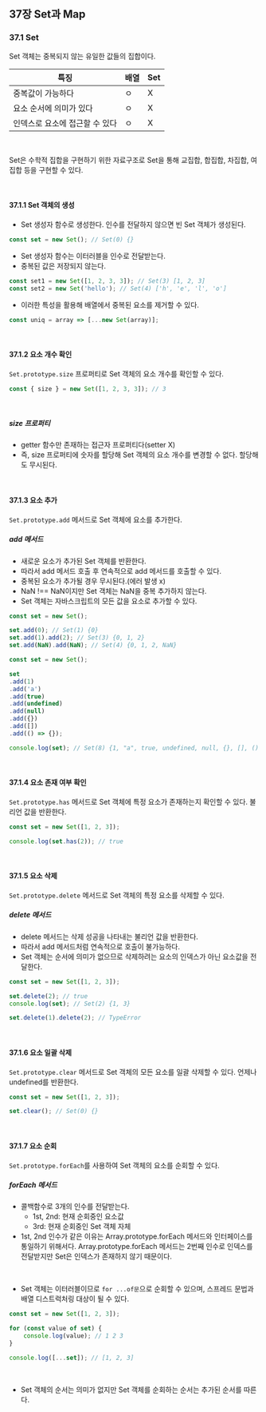 ## 37장 Set과 Map

### 37.1 Set

Set 객체는 중복되지 않는 유일한 값들의 집합이다.


|         특징             | 배열 | Set |
|-------------------------|-----|-----|
| 중복값이 가능하다           |  ㅇ  |  X  |
| 요소 순서에 의미가 있다      |  ㅇ  |  X  |
| 인덱스로 요소에 접근할 수 있다 |  ㅇ  |  X  |

<br>

Set은 수학적 집합을 구현하기 위한 자료구조로 Set을 통해 교집합, 합집합, 차집합, 여집합 등을 구현할 수 있다.

<br>

#### 37.1.1 Set 객체의 생성

- Set 생성자 함수로 생성한다. 인수를 전달하지 않으면 빈 Set 객체가 생성된다.

```javascript
const set = new Set(); // Set(0) {}
```

- Set 생성자 함수는 이터러블을 인수로 전달받는다.
- 중복된 값은 저장되지 않는다.

```javascript
const set1 = new Set([1, 2, 3, 3]); // Set(3) [1, 2, 3]
const set2 = new Set('hello'); // Set(4) ['h', 'e', 'l', 'o']
```

- 이러한 특성을 활용해 배열에서 중복된 요소를 제거할 수 있다.
```javascript
const uniq = array => [...new Set(array)];
```

<br>

#### 37.1.2 요소 개수 확인

`Set.prototype.size` 프로퍼티로 Set 객체의 요소 개수를 확인할 수 있다.

```javascript
const { size } = new Set([1, 2, 3, 3]); // 3
```

<br>

##### size 프로퍼티

- getter 함수만 존재하는 접근자 프로퍼티다(setter X)
- 즉, size 프로퍼티에 숫자를 할당해 Set 객체의 요소 개수를 변경할 수 없다. 할당해도 무시된다.

<br>

#### 37.1.3 요소 추가

`Set.prototype.add` 메서드로 Set 객체에 요소를 추가한다. 

##### add 메서드

- 새로운 요소가 추가된 Set 객체를 반환한다.
- 따라서 add 메서드 호출 후 연속적으로 add 메서드를 호출할 수 있다.
- 중복된 요소가 추가될 경우 무시된다.(에러 발생 x)
- NaN !== NaN이지만 Set 객체는 NaN을 중복 추가하지 않는다.
- Set 객체는 자바스크립트의 모든 값을 요소로 추가할 수 있다.

```javascript
const set = new Set();

set.add(0); // Set(1) {0}
set.add(1).add(2); // Set(3) {0, 1, 2}
set.add(NaN).add(NaN); // Set(4) {0, 1, 2, NaN}

const set = new Set();

set
.add(1)
.add('a')
.add(true)
.add(undefined)
.add(null)
.add({})
.add([])
.add(() => {});

console.log(set); // Set(8) {1, "a", true, undefined, null, {}, [], () => {}}
```

<br>

#### 37.1.4 요소 존재 여부 확인

`Set.prototype.has` 메서드로 Set 객체에 특정 요소가 존재하는지 확인할 수 있다. 불리언 값을 반환한다.

```javascript
const set = new Set([1, 2, 3]);

console.log(set.has(2)); // true
```

<br>

#### 37.1.5 요소 삭제

`Set.prototype.delete` 메서드로 Set 객체의 특정 요소를 삭제할 수 있다. 

##### delete 메서드
- delete 메서드는 삭제 성공을 나타내는 불리언 값을 반환한다.
- 따라서 add 메서드처럼 연속적으로 호출이 불가능하다.
- Set 객체는 순서에 의미가 없으므로 삭제하려는 요소의 인덱스가 아닌 요소값을 전달한다.

```javascript
const set = new Set([1, 2, 3]);

set.delete(2); // true
console.log(set); // Set(2) {1, 3}

set.delete(1).delete(2); // TypeError
```

<br>

#### 37.1.6 요소 일괄 삭제

`Set.prototype.clear` 메서드로 Set 객체의 모든 요소를 일괄 삭제할 수 있다. 언제나 undefined를 반환한다.

```javascript
const set = new Set([1, 2, 3]);

set.clear(); // Set(0) {}
```

<br>

#### 37.1.7 요소 순회

`Set.prototype.forEach`를 사용하여 Set 객체의 요소를 순회할 수 있다.

##### forEach 메서드
- 콜백함수로 3개의 인수를 전달받는다.
	- 1st, 2nd: 현재 순회중인 요소값
	- 3rd: 현재 순회중인 Set 객체 자체
- 1st, 2nd 인수가 같은 이유는 Array.prototype.forEach 메서드와 인터페이스를 통일하기 위해서다. Array.prototype.forEach 메서드는 2번째 인수로 인덱스를 전달받지만 Set은 인덱스가 존재하지 않기 때문이다.

<br>

- Set 객체는 이터러블이므로 `for ...of문`으로 순회할 수 있으며, 스프레드 문법과 배열 디스트럭처링 대상이 될 수 있다.

```javascript
const set = new Set([1, 2, 3]);

for (const value of set) {
	console.log(value); // 1 2 3
}

console.log([...set]); // [1, 2, 3]
```

<br>

- Set 객체의 순서는 의미가 없지만 Set 객체를 순회하는 순서는 추가된 순서를 따른다.


